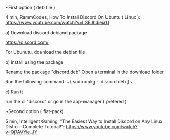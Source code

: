 
~First option ( deb file )

4 min, RammCodes, How To Install Discord On Ubuntu ( Linux ):
https://www.youtube.com/watch?v=LSEJhdjeiaU

a) Download discord debiand package

https://discord.com/

For Ubunutu, doanload the debian file.

b) install using the package

Rename the package "discord.deb"
Open a terminal in the download folder.

Run the following command:
~{
sudo dpkg -i discord.deb
}~

c) Run it

run the cl "discord"
or go in the app-manager ( prefered )

~Second option ( flat-pack)

5 min, Intelligent Gaming, "The Easiest Way to Install Discord on Any Linux Distro – Complete Tutorial!":
https://www.youtube.com/watch?v=Qj7AVYie_JY



